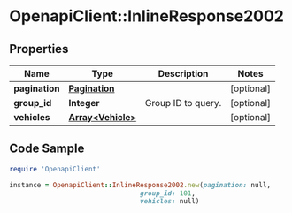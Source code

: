 # OpenapiClient::InlineResponse2002

## Properties
Name | Type | Description | Notes
------------ | ------------- | ------------- | -------------
**pagination** | [**Pagination**](Pagination.md) |  | [optional] 
**group_id** | **Integer** | Group ID to query. | [optional] 
**vehicles** | [**Array&lt;Vehicle&gt;**](Vehicle.md) |  | [optional] 

## Code Sample

```ruby
require 'OpenapiClient'

instance = OpenapiClient::InlineResponse2002.new(pagination: null,
                                 group_id: 101,
                                 vehicles: null)
```


